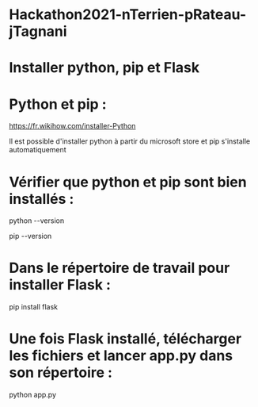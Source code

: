 # Hackathon2021-nTerrien-pRateau-jTagnani

# Installer python, pip et Flask

# Python et pip :

https://fr.wikihow.com/installer-Python

Il est possible d'installer python à partir du microsoft store et pip s'installe automatiquement

# Vérifier que python et pip sont bien installés :

python --version

pip --version

# Dans le répertoire de travail pour installer Flask :

pip install flask

# Une fois Flask installé, télécharger les fichiers et lancer app.py dans son répertoire :

python app.py


